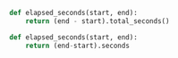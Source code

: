 ```python
def elapsed_seconds(start, end):
    return (end - start).total_seconds()
```

```python
def elapsed_seconds(start, end):
    return (end-start).seconds
```